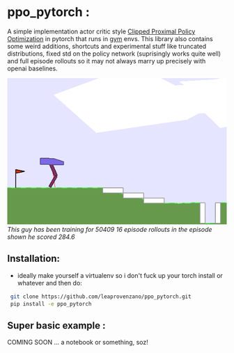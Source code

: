 
# ppo_pytorch :

A simple implementation actor critic style [Clipped Proximal Policy Optimization](https://arxiv.org/abs/1707.06347) in pytorch that runs in [gym](https://gym.openai.com/) envs. This library also contains some weird additions, shortcuts and experimental stuff like  truncated distributions, fixed std on the policy network (suprisingly works quite well) and full episode rollouts so it may not always marry up precisely with openai baselines. 


![gif](gifs/hardcore_runner2.gif "gif")
*This guy has been training for 50409 16 episode rollouts in the episode shown he scored 284.6*


## Installation:
   
   - ideally make yourself a virtualenv so i don't fuck up your torch install or whatever and then do:

   ```bash
    git clone https://github.com/leaprovenzano/ppo_pytorch.git
    pip install -e ppo_pytorch
   ```


## Super basic example : 

COMING SOON ... a notebook or something, soz!


